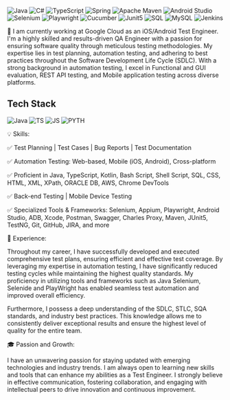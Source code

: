 ![Java](https://img.shields.io/badge/java-%23ED8B00.svg?style=for-the-badge&logo=openjdk&logoColor=white)
![C#](https://img.shields.io/badge/c%23-%23239120.svg?style=for-the-badge&logo=csharp&logoColor=white)
![TypeScript](https://img.shields.io/badge/typescript-%23007ACC.svg?style=for-the-badge&logo=typescript&logoColor=white)
![Spring](https://img.shields.io/badge/spring-%236DB33F.svg?style=for-the-badge&logo=spring&logoColor=white)
![Apache Maven](https://img.shields.io/badge/Apache%20Maven-C71A36?style=for-the-badge&logo=Apache%20Maven&logoColor=white)
![Android Studio](https://img.shields.io/badge/android%20studio-346ac1?style=for-the-badge&logo=android%20studio&logoColor=white)
![Selenium](https://img.shields.io/badge/-selenium-%43B02A?style=for-the-badge&logo=selenium&logoColor=white)
![Playwright](https://img.shields.io/badge/Playwright-45ba4b?style=for-the-badge&logo=Playwright&logoColor=white)
![Cucumber](https://img.shields.io/badge/Cucumber-43B02A?style=for-the-badge&logo=cucumber&logoColor=white)
![Junit5](https://img.shields.io/badge/Junit5-25A162?style=for-the-badge&logo=junit5&logoColor=white)
![SQL](https://img.shields.io/badge/PostgreSQL-316192?style=for-the-badge&logo=postgresql&logoColor=white)
![MySQL](https://img.shields.io/badge/mysql-4479A1.svg?style=for-the-badge&logo=mysql&logoColor=white)
![Jenkins](https://img.shields.io/badge/jenkins-%232C5263.svg?style=for-the-badge&logo=jenkins&logoColor=white)

🔭 I am currently working at Google Cloud as an iOS/Android Test Engineer.
I'm a highly skilled and results-driven QA Engineer with a passion for ensuring software quality through meticulous testing methodologies. My expertise lies in test planning, automation testing, and adhering to best practices throughout the Software Development Life Cycle (SDLC). With a strong background in automation testing, I excel in Functional and GUI evaluation, REST API testing, and Mobile application testing across diverse platforms.

## Tech Stack
![Java](https://camo.githubusercontent.com/732ddf2ce50bfe055b9721ce45c5927061415bfb9a893682cdc4a12eded9af27/68747470733a2f2f736b696c6c69636f6e732e6465762f69636f6e733f693d6a6176612c747970657363726970742c6a732c70792c626173682c676865726b696e2c68746d6c2c637373)
![TS](https://camo.githubusercontent.com/732ddf2ce50bfe055b9721ce45c5927061415bfb9a893682cdc4a12eded9af27/68747470733a2f2f736b696c6c69636f6e732e6465762f69636f6e733f693d6a6176612c747970657363726970742c6a732c70792c626173682c676865726b696e2c68746d6c2c637373)
![JS](https://camo.githubusercontent.com/732ddf2ce50bfe055b9721ce45c5927061415bfb9a893682cdc4a12eded9af27/68747470733a2f2f736b696c6c69636f6e732e6465762f69636f6e733f693d6a6176612c747970657363726970742c6a732c70792c626173682c676865726b696e2c68746d6c2c637373)
![PYTH](https://camo.githubusercontent.com/732ddf2ce50bfe055b9721ce45c5927061415bfb9a893682cdc4a12eded9af27/68747470733a2f2f736b696c6c69636f6e732e6465762f69636f6e733f693d6a6176612c747970657363726970742c6a732c70792c626173682c676865726b696e2c68746d6c2c637373)

💡 Skills:

✅ Test Planning | Test Cases | Bug Reports | Test Documentation

✅ Automation Testing: Web-based, Mobile (iOS, Android), Cross-platform

✅ Proficient in Java, TypeScript, Kotlin, Bash Script, Shell Script, SQL, CSS, HTML, XML, XPath, ORACLE DB, AWS, Chrome DevTools

✅ Back-end Testing | Mobile Device Testing

✅ Specialized Tools & Frameworks: Selenium, Appium, Playwright, Android Studio, ADB, Xcode, Postman, Swagger, Charles Proxy, Maven, JUnit5, TestNG, Git, GitHub, JIRA, and more

💼 Experience:

Throughout my career, I have successfully developed and executed comprehensive test plans, ensuring efficient and effective test coverage. By leveraging my expertise in automation testing, I have significantly reduced testing cycles while maintaining the highest quality standards. My proficiency in utilizing tools and frameworks such as Java Selenium, Selenide and PlayWright has enabled seamless test automation and improved overall efficiency.

Furthermore, I possess a deep understanding of the SDLC, STLC, SQA standards, and industry best practices. This knowledge allows me to consistently deliver exceptional results and ensure the highest level of quality for the entire team.

🎓 Passion and Growth:

I have an unwavering passion for staying updated with emerging technologies and industry trends. I am always open to learning new skills and tools that can enhance my abilities as a Test Engineer. I strongly believe in effective communication, fostering collaboration, and engaging with intellectual peers to drive innovation and continuous improvement.
